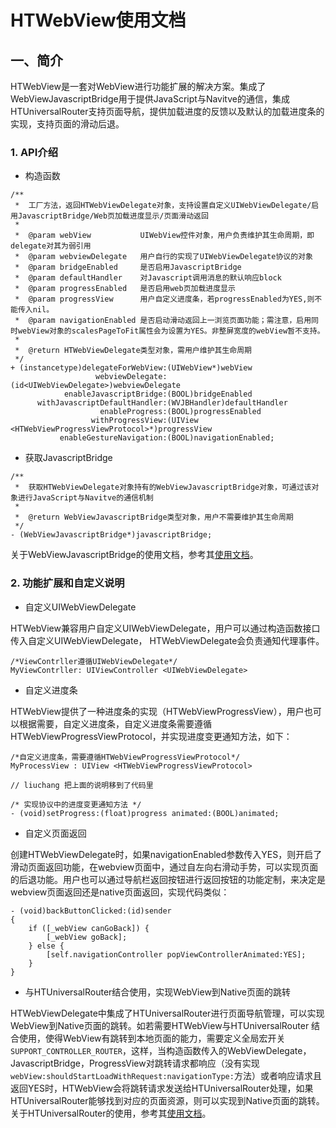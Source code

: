 # HTWebView使用文档

## 一、简介

HTWebView是一套对WebView进行功能扩展的解决方案。集成了WebViewJavascriptBridge用于提供JavaScript与Navitve的通信，集成HTUniversalRouter支持页面导航，提供加载进度的反馈以及默认的加载进度条的实现，支持页面的滑动后退。

### 1. API介绍

* 构造函数

```objc
/**
 *  工厂方法，返回HTWebViewDelegate对象，支持设置自定义UIWebViewDelegate/启用JavascriptBridge/Web页加载进度显示/页面滑动返回
 *
 *  @param webView           UIWebView控件对象，用户负责维护其生命周期，即delegate对其为弱引用
 *  @param webviewDelegate   用户自行的实现了UIWebViewDelegate协议的对象
 *  @param bridgeEnabled     是否启用JavascriptBridge
 *  @param defaultHandler    对Javascript调用消息的默认响应block
 *  @param progressEnabled   是否启用web页加载进度显示
 *  @param progressView      用户自定义进度条，若progressEnabled为YES,则不能传入nil。
 *  @param navigationEnabled 是否启动滑动返回上一浏览页面功能；需注意，启用同时webView对象的scalesPageToFit属性会为设置为YES。非整屏宽度的webView暂不支持。
 *
 *  @return HTWebViewDelegate类型对象，需用户维护其生命周期
 */
+ (instancetype)delegateForWebView:(UIWebView*)webView
                   webviewDelegate:(id<UIWebViewDelegate>)webviewDelegate
            enableJavascriptBridge:(BOOL)bridgeEnabled
      withJavascriptDefaultHandler:(WVJBHandler)defaultHandler
                    enableProgress:(BOOL)progressEnabled
                  withProgressView:(UIView <HTWebViewProgressViewProtocol>*)progressView
           enableGestureNavigation:(BOOL)navigationEnabled;
```

* 获取JavascriptBridge

```
/**
 *  获取HTWebViewDelegate对象持有的WebViewJavascriptBridge对象，可通过该对象进行JavaScript与Navitve的通信机制
 *
 *  @return WebViewJavascriptBridge类型对象，用户不需要维护其生命周期
 */
- (WebViewJavascriptBridge*)javascriptBridge;
```

关于WebViewJavascriptBridge的使用文档，参考其[使用文档](https://github.com/marcuswestin/WebViewJavascriptBridge)。

### 2. 功能扩展和自定义说明

* 自定义UIWebViewDelegate

HTWebView兼容用户自定义UIWebViewDelegate，用户可以通过构造函数接口传入自定义UIWebViewDelegate， HTWebViewDelegate会负责通知代理事件。

```
/*ViewContrller遵循UIWebViewDelegate*/
MyViewContrller: UIViewController <UIWebViewDelegate>
```

* 自定义进度条

HTWebView提供了一种进度条的实现（HTWebViewProgressView），用户也可以根据需要，自定义进度条，自定义进度条需要遵循HTWebViewProgressViewProtocol，并实现进度变更通知方法，如下：

```
/*自定义进度条，需要遵循HTWebViewProgressViewProtocol*/
MyProcessView : UIView <HTWebViewProgressViewProtocol>

// liuchang 把上面的说明移到了代码里

/* 实现协议中的进度变更通知方法 */
- (void)setProgress:(float)progress animated:(BOOL)animated;

```

* 自定义页面返回

创建HTWebViewDelegate时，如果navigationEnabled参数传入YES，则开启了滑动页面返回功能，在webview页面中，通过自左向右滑动手势，可以实现页面的后退功能。用户也可以通过导航栏返回按钮进行返回按钮的功能定制，来决定是webview页面返回还是native页面返回，实现代码类似：

```
- (void)backButtonClicked:(id)sender
{    
    if ([_webView canGoBack]) {
        [_webView goBack];
    } else {  
		[self.navigationController popViewControllerAnimated:YES];
    }
}

```

* 与HTUniversalRouter结合使用，实现WebView到Native页面的跳转

HTWebViewDelegate中集成了HTUniversalRouter进行页面导航管理，可以实现WebView到Native页面的跳转。如若需要HTWebView与HTUniversalRouter 结合使用，使得WebView有跳转到本地页面的能力，需要定义全局宏开关`SUPPORT_CONTROLLER_ROUTER`，这样，当构造函数传入的WebViewDelegate，JavascriptBridge，ProgressView对跳转请求都响应（没有实现`webView:shouldStartLoadWithRequest:navigationType:`方法）或者响应请求且返回YES时，HTWebView会将跳转请求发送给HTUniversalRouter处理，如果HTUniversalRouter能够找到对应的页面资源，则可以实现到Native页面的跳转。关于HTUniversalRouter的使用，参考其[使用文档](https://g.hz.netease.com/mobile-ios/Standardization/blob/master/HTUI-Docs/HTRouter-README.md)。
